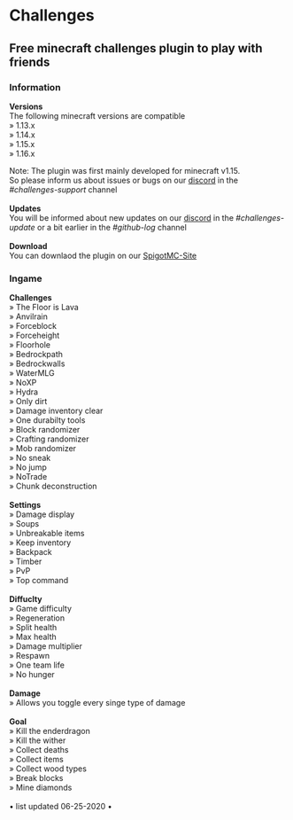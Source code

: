 # Challenges
## Free minecraft challenges plugin to play with friends

### Information <br>
**Versions** <br>
The following minecraft versions are compatible <br>
» 1.13.x <br>
» 1.14.x <br>
» 1.15.x <br>
» 1.16.x <br>

Note: The plugin was first mainly developed for minecraft v1.15. <br>
So please inform us about issues or bugs on our [discord](https://discord.gg/74Ay5zF) in the *#challenges-support* channel <br>
<br>
**Updates** <br>
You will be informed about new updates on our [discord](https://discord.gg/74Ay5zF) in the *#challenges-update* or a bit earlier in the *#github-log* channel <br>
<br>
**Download** <br>
You can downlaod the plugin on our [SpigotMC-Site](https://www.spigotmc.org/resources/challenges-plugin-wie-bei-bastighg.80548/)

### Ingame
**Challenges** <br>
» The Floor is Lava <br>
» Anvilrain <br>
» Forceblock <br>
» Forceheight <br>
» Floorhole <br>
» Bedrockpath <br>
» Bedrockwalls <br>
» WaterMLG <br>
» NoXP <br>
» Hydra <br>
» Only dirt <br>
» Damage inventory clear <br>
» One durabilty tools <br>
» Block randomizer <br>
» Crafting randomizer <br>
» Mob randomizer <br>
» No sneak <br>
» No jump <br>
» NoTrade <br>
» Chunk deconstruction <br>
<br>
**Settings** <br>
» Damage display <br>
» Soups <br>
» Unbreakable items <br>
» Keep inventory <br>
» Backpack <br>
» Timber <br>
» PvP <br>
» Top command <br>
<br>
**Diffuclty** <br>
» Game difficulty <br>
» Regeneration <br>
» Split health <br>
» Max health <br>
» Damage multiplier <br>
» Respawn <br>
» One team life <br>
» No hunger <br>
<br>
**Damage** <br>
» Allows you toggle every singe type of damage <br>
<br>
**Goal** <br>
» Kill the enderdragon <br>
» Kill the wither <br>
» Collect deaths <br>
» Collect items <br>
» Collect wood types <br>
» Break blocks <br>
» Mine diamonds <br>
<br>
• list updated 06-25-2020 •

